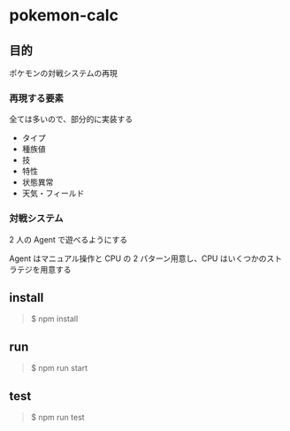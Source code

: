 # pokemon-calc

## 目的

ポケモンの対戦システムの再現

### 再現する要素

全ては多いので、部分的に実装する

- タイプ
- 種族値
- 技
- 特性
- 状態異常
- 天気・フィールド

### 対戦システム

2 人の Agent で遊べるようにする

Agent はマニュアル操作と CPU の 2 パターン用意し、CPU はいくつかのストラテジを用意する

## install

> $ npm install

## run

> $ npm run start

## test

> $ npm run test
